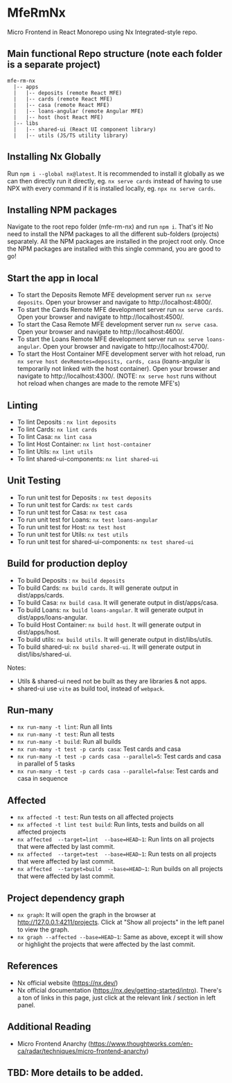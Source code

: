 # MfeRmNx

Micro Frontend in React Monorepo using Nx Integrated-style repo.

## Main functional Repo structure (note each folder is a separate project)

```
mfe-rm-nx
  |-- apps
  |   |-- deposits (remote React MFE)
  |   |-- cards (remote React MFE)
  |   |-- casa (remote React MFE)
  |   |-- loans-angular (remote Angular MFE)
  |   |-- host (host React MFE)
  |-- libs
  |   |-- shared-ui (React UI component library)
  |   |-- utils (JS/TS utility library)
```

## Installing Nx Globally

Run `npm i --global nx@latest`. It is recommended to install it globally as we can then directly run it directly, eg. `nx serve cards` instead of having to use NPX with every command if it is installed locally, eg. `npx nx serve cards`.

## Installing NPM packages

Navigate to the root repo folder (mfe-rm-nx) and run `npm i`. That's it! No need to install the NPM packages to all the different sub-folders (projects) separately. All the NPM packages are installed in the project root only. Once the NPM packages are installed with this single command, you are good to go!

## Start the app in local

- To start the Deposits Remote MFE development server run `nx serve deposits`. Open your browser and navigate to http://localhost:4800/.
- To start the Cards Remote MFE development server run `nx serve cards`. Open your browser and navigate to http://localhost:4500/.
- To start the Casa Remote MFE development server run `nx serve casa`. Open your browser and navigate to http://localhost:4600/.
- To start the Loans Remote MFE development server run `nx serve loans-angular`. Open your browser and navigate to http://localhost:4700/.
- To start the Host Container MFE development server with hot reload, run `nx serve host devRemotes=deposits, cards, casa` (loans-angular is temporarily not linked with the host container). Open your browser and navigate to http://localhost:4300/. (NOTE: `nx serve host` runs without hot reload when changes are made to the remote MFE's)

## Linting

- To lint Deposits : `nx lint deposits`
- To lint Cards: `nx lint cards`
- To lint Casa: `nx lint casa`
- To lint Host Container: `nx lint host-container`
- To lint Utils: `nx lint utils`
- To lint shared-ui-components: `nx lint shared-ui`

## Unit Testing

- To run unit test for Deposits : `nx test deposits`
- To run unit test for Cards: `nx test cards`
- To run unit test for Casa: `nx test casa`
- To run unit test for Loans: `nx test loans-angular`
- To run unit test for Host: `nx test host`
- To run unit test for Utils: `nx test utils`
- To run unit test for shared-ui-components: `nx test shared-ui`

## Build for production deploy

- To build Deposits : `nx build deposits`
- To build Cards: `nx build cards`. It will generate output in dist/apps/cards.
- To build Casa: `nx build casa`. It will generate output in dist/apps/casa.
- To build Loans: `nx build loans-angular`. It will generate output in dist/apps/loans-angular.
- To build Host Container: `nx build host`. It will generate output in dist/apps/host.
- To build utils: `nx build utils`. It will generate output in dist/libs/utils.
- To build shared-ui: `nx build shared-ui`. It will generate output in dist/libs/shared-ui.

Notes:

- Utils & shared-ui need not be built as they are libraries & not apps.
- shared-ui use `vite` as build tool, instead of `webpack`.

## Run-many

- `nx run-many -t lint`: Run all lints
- `nx run-many -t test`: Run all tests
- `nx run-many -t build`: Run all builds
- `nx run-many -t test -p cards casa`: Test cards and casa
- `nx run-many -t test -p cards casa --parallel=5`: Test cards and casa in parallel of 5 tasks
- `nx run-many -t test -p cards casa --parallel=false`: Test cards and casa in sequence

## Affected

- `nx affected -t test`: Run tests on all affected projects
- `nx affected -t lint test build`: Run lints, tests and builds on all affected projects
- `nx affected  --target=lint  --base=HEAD~1`: Run lints on all projects that were affected by last commit.
- `nx affected  --target=test  --base=HEAD~1`: Run tests on all projects that were affected by last commit.
- `nx affected  --target=build  --base=HEAD~1`: Run builds on all projects that were affected by last commit.

## Project dependency graph

- `nx graph`: It will open the graph in the browser at http://127.0.0.1:4211/projects. Click at "Show all projects" in the left panel to view the graph.
- `nx graph --affected --base=HEAD~1`: Same as above, except it will show or highlight the projects that were affected by the last commit.

## References

- Nx official website (https://nx.dev/)
- Nx official documentation (https://nx.dev/getting-started/intro). There's a ton of links in this page, just click at the relevant link / section in left panel.

## Additional Reading

- Micro Frontend Anarchy (https://www.thoughtworks.com/en-ca/radar/techniques/micro-frontend-anarchy)

## TBD: More details to be added.
